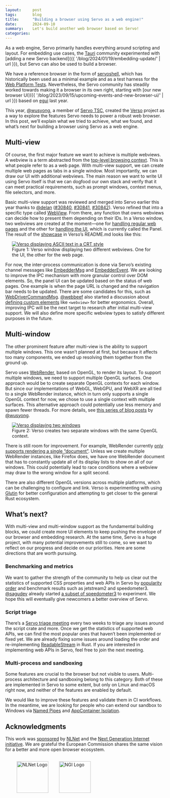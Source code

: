 ```yaml
---
layout:     post
tags:       blog
title:      "Building a browser using Servo as a web engine!"
date:       2024-09-10
summary:    Let's build another web browser based on Servo!
categories:
---
```


As a web engine, Servo primarily handles everything around scripting and layout.
For embedding use cases, the [Tauri](https://tauri.app) community experimented with [adding a new Servo backend]({{ '/blog/2024/01/19/embedding-update/' | url }}), but Servo can also be used to build a browser.

We have a reference browser in the form of [servoshell](https://github.com/servo/servo/tree/main/ports/servoshell), which has historically been used as a minimal example and as a test harness for the [Web Platform Tests](https://wpt.servo.org).
Nevertheless, the Servo community has steadily worked towards making it a browser in its own right, starting with [our new browser UI]({{ '/blog/2023/09/15/upcoming-events-and-new-browser-ui/' | url }}) based on [egui](https://www.egui.rs) last year.

This year, [@wusyong](https://github.com/wusyong), a member of [Servo TSC](https://servo.org/governance/), created the [Verso](https://github.com/versotile-org/verso) project as a way to explore the features Servo needs to power a robust web browser.
In this post, we’ll explain what we tried to achieve, what we found, and what’s next for building a browser using Servo as a web engine.

## Multi-view

Of course, the first major feature we want to achieve is multiple webviews.
A webview is a term abstracted from the [top-level browsing context](https://doc.servo.org/servo/struct.TopLevelBrowsingContextId.html).
This is what people refer to as a web page.
With multi-view support, we can create multiple web pages as tabs in a single window.
Most importantly, we can draw our UI with additional webviews.
The main reason we want to write UI using Servo itself is that we can dogfood our own stack and verify that it can meet practical requirements, such as prompt windows, context menus, file selectors, and more.

Basic multi-view support was reviewed and merged into Servo earlier this year thanks to [@delan](https://github.com/delan) ([#30840](https://github.com/servo/servo/pull/30840), [#30841](https://github.com/servo/servo/pull/30841), [#30842](https://github.com/servo/servo/pull/30842)).
Verso refined that into a specific type called [WebView](https://docs.versotile.org/verso/webview/struct.WebView.html).
From there, any function that owns webviews can decide how to present them depending on their IDs.
In a Verso window, two webviews are created at the moment—one for [handling regular web pages](https://docs.versotile.org/verso/window/struct.Window.html#method.handle_servo_messages_with_webview) and the other for [handling the UI](https://docs.versotile.org/verso/window/struct.Window.html#method.handle_servo_messages_with_panel), which is currently called the Panel.
The result of the [showcase](https://github.com/versotile-org/verso?tab=readme-ov-file#verso) in Verso’s README.md looks like this:

<figure class="_fig"><a href="{{ '/img/blog/verso-crt-demo.webp' | url }}"><img src="{{ '/img/blog/verso-crt-demo.webp' | url }}"
    alt="Verso displaying ASCII text in a CRT style"></a>
<figcaption>Figure 1: Verso window displaying two different webviews. One for the UI, the other for the web page.</figcaption></figure>

For now, the inter-process communication is done via Servo’s existing channel messages like [EmbedderMsg](https://doc.servo.org/embedder_traits/enum.EmbedderMsg.html) and [EmbedderEvent](https://doc.servo.org/compositing/windowing/enum.EmbedderEvent.html).
We are looking to improve the IPC mechanism with more granular control over DOM elements.
So, the panel UI can be updated based on the status of web pages.
One example is when the page URL is changed and the navigation bar needs to be updated.
There are some candidates for this, such as [WebDriverCommandMsg](https://doc.servo.org/script_traits/enum.WebDriverCommandMsg.html).
[@webbeef](https://github.com/webbeef) also started a discussion about [defining custom elements](https://github.com/servo/servo/discussions/32883) like `<webview>` for better ergonomics.
Overall, improving IPC will be the next target to research after initial multi-view support.
We will also define more specific webview types to satisfy different purposes in the future.

## Multi-window

The other prominent feature after multi-view is the ability to support multiple windows.
This one wasn’t planned at first, but because it affects too many components, we ended up resolving them together from the ground up.

Servo uses [WebRender](https://github.com/servo/webrender), based on OpenGL, to render its layout.
To support multiple windows, we need to support multiple OpenGL surfaces.
One approach would be to create separate OpenGL contexts for each window.
But since our implementations of WebGL, WebGPU, and WebXR are all tied to a single WebRender instance, which in turn only supports a single OpenGL context for now, we chose to use a single context with multiple surfaces.
This alternative approach could potentially use less memory and spawn fewer threads.
For more details, see [this series of blog posts](https://wusyong.github.io/posts/verso-compositor-part3/) by [@wusyong](https://github.com/wusyong).

<figure class="_fig"><a href="{{ '/img/blog/multiwindow.png' | url }}"><img src="{{ '/img/blog/multiwindow.png' | url }}"
    alt="Verso displaying two windows"></a>
<figcaption>Figure 2: Verso creates two separate windows with the same OpenGL context.</figcaption></figure>

There is still room for improvement.
For example, WebRender currently [only supports rendering a single “document”](https://github.com/servo/webrender/blob/0.64/webrender/src/renderer/mod.rs#L1228).
Unless we create multiple WebRender instances, like Firefox does, we have one WebRender document that has to constantly update all of its display lists to show on all of our windows.
This could potentially lead to race conditions where a webview may draw to the wrong window for a split second.

There are also different OpenGL versions across multiple platforms, which can be challenging to configure and link.
Verso is experimenting with using [Glutin](https://docs.rs/glutin/latest/glutin/) for better configuration and attempting to get closer to the general Rust ecosystem.

## What’s next?

With multi-view and multi-window support as the fundamental building blocks, we could create more UI elements to keep pushing the envelope of our browser and embedding research.
At the same time, Servo is a huge project, with many potential improvements still to come, so we want to reflect on our progress and decide on our priorities.
Here are some directions that are worth pursuing.

### Benchmarking and metrics

We want to gather the strength of the community to help us clear out the statistics of supported CSS properties and web APIs in Servo by [popularity order](https://chromestatus.com/metrics/css/popularity) and benchmark results such as jetstream2 and speedometer3.
[@sagudev](https://github.com/sagudev) already started [a subset of speedometer3](https://servospeedometer.netlify.app/) to experiment.
We hope this will eventually give newcomers a better overview of Servo.

### Script triage

There’s a [Servo triage meeting](https://github.com/servo/project/issues/100) every two weeks to triage any issues around the script crate and more.
Once we get the statistics of supported web APIs, we can find the most popular ones that haven’t been implemented or fixed yet.
We are already fixing some issues around loading the order and re-implementing [ReadableStream](https://developer.mozilla.org/en-US/docs/Web/API/ReadableStream) in Rust.
If you are interested in implementing web APIs in Servo, feel free to join the next meeting.

### Multi-process and sandboxing

Some features are crucial to the browser but not visible to users.
Multi-process architecture and sandboxing belong to this category.
Both of these are implemented in Servo to some extent, but only on Linux and macOS right now, and neither of the features are enabled by default.

We would like to improve these features and validate them in CI workflows.
In the meantime, we are looking for people who can extend our sandbox to Windows via [Named Pipes](https://learn.microsoft.com/en-us/windows/win32/ipc/named-pipes) and [AppContainer Isolation](https://learn.microsoft.com/en-us/windows/win32/secauthz/appcontainer-isolation).

## Acknowledgments

This work was [sponsored](https://nlnet.nl/project/Servo-Multibrowsing/) by [NLNet](https://nlnet.nl/) and the [Next Generation Internet initiative](https://ngi.eu/).
We are grateful the European Commission shares the same vision for a better and more open browser ecosystem.

<figure class="_fig"><img src="{{ '/img/nlnet-logo.png' | url }}" alt="NLNet Logo" style="vertical-align: middle; margin: 15px; width: 100px;">
  <img src="{{ '/img/blog/NGI-logo.png' | url }}" alt="NGI Logo" style="vertical-align: middle; margin: 15px; width: 100px;"></figure>

<style>
    /* guaranteed minimum width for first paragraph after a float */
    ._floatmin {
        display: block;
        width: 13em;
        overflow: hidden;
    }
    ._none {
        display: none;
    }
    ._fig:not(#specificity) {
        width: 33em;
        max-width: 100%;
        margin: 1em auto;
    }
    ._fig > ._flex {
        display: flex;
    }
    ._fig table {
        text-align: initial;
    }
    ._fig figcaption._notes {
        text-align: left;
        width: max-content;
        max-width: 100%;
    }
    ._figl:not(#specificity),
    ._figr:not(#specificity) {
        margin: 0 1em 1em;
    }
    ._figl {
        float: left;
        max-width: 100%;
    }
    ._figr {
        float: right;
        max-width: 100%;
    }
    ._figl > figcaption,
    ._figr > figcaption,
    ._figl > iframe,
    ._figr > iframe,
    ._figl > video,
    ._figr > video,
    ._figl > a > img,
    ._figr > a > img {
        width: 21em;
        max-width: 100%;
    }
    ._runin {
        margin-bottom: 1em;
    }
    ._runin > p,
    ._runin > h2 {
        display: inline;
    }
    ._correction {
        max-width: 33em;
        margin: 1em auto;
        border-bottom: 1px solid;
        padding-bottom: 1em;
    }
    ._note {
        margin: 1em 1em;
        border-left: 1px solid;
        padding-left: 1em;
        opacity: 0.75;
    }
</style>
